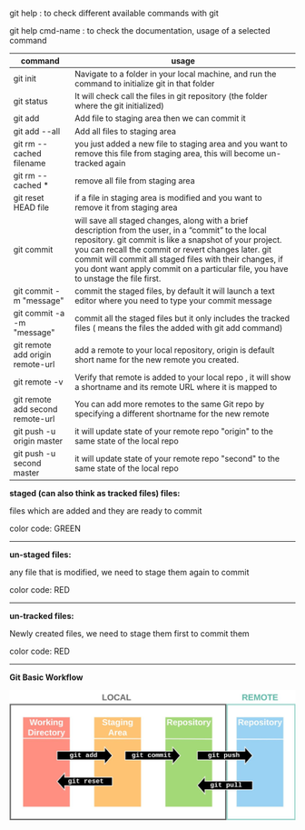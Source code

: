 git help : to check different available commands with git

git help cmd-name : to check the documentation, usage of a selected command

command  	  				| usage
------------- 				| -------------
git init  					| Navigate to a folder in your local machine, and run the command to initialize git in that folder
git status  				| It will check call the files in git repository (the folder where the git initialized)
git add  					| Add file to staging area then we can commit it
git add --all 				| Add all files to staging area
git rm --cached filename    | you just added a new file to staging area and you want to remove this file from staging area, this will become un-tracked again
git rm --cached *			| remove all file from staging area
git reset HEAD file			| if a file in staging area is modified and you want to remove it from staging area 
git commit 					| will save all staged changes, along with a brief description from the user, in a “commit” to the local repository. git commit is like a snapshot of your project. you can recall the commit or revert changes later. git commit will commit all staged files with their changes, if you dont want apply commit on a particular file, you have to unstage the file first.
git commit -m "message" 	| commit the staged files, by default it will launch a text editor where you need to type your commit message
git commit -a -m "message" 	| commit all the staged files but it only includes the tracked files ( means the files the added with git add command)
git remote add origin remote-url | add a remote to your local repository, origin is default short name for the new remote you created.
git remote -v 				| Verify that remote is added to your local repo , it will show a shortname and its remote URL where it is mapped to
git remote add second remote-url | You can add more remotes to the same Git repo by specifying a different shortname for the new remote
git push -u origin master 	| it will update state of your remote repo "origin" to the same state of the local repo
git push -u second master 	| it will update state of your remote repo "second" to the same state of the local repo


**staged (can also think as tracked files) files:**

files which are added and they are ready to commit

color code: GREEN

------------------------------------------------------------
**un-staged files:**

any file that is modified, we need to stage them again to commit

color code: RED

------------------------------------------------------------

**un-tracked files:**

Newly created files, we need to stage them first to commit them 

color code: RED

------------------------------------------------------------

**Git Basic Workflow**

![alt text](https://github.com/rajuatmakuri5/Google-it-automation-python-coursera/blob/main/git%20and%20github%20learning/git_basic_workflow.JPG)
